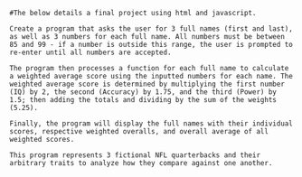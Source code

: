     #The below details a final project using html and javascript.
    
    Create a program that asks the user for 3 full names (first and last), as well as 3 numbers for each full name. All numbers must be between 85 and 99 - if a number is outside this range, the user is prompted to re-enter until all numbers are accepted.
    
    The program then processes a function for each full name to calculate a weighted average score using the inputted numbers for each name. The weighted average score is determined by multiplying the first number (IQ) by 2, the second (Accuracy) by 1.75, and the third (Power) by 1.5; then adding the totals and dividing by the sum of the weights (5.25).
    
    Finally, the program will display the full names with their individual scores, respective weighted overalls, and overall average of all weighted scores.
    
    This program represents 3 fictional NFL quarterbacks and their arbitrary traits to analyze how they compare against one another.

